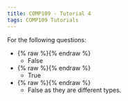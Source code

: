 ```yaml
---
title: COMP109 - Tutorial 4
tags: COMP109 Tutorials
---
```

For the following questions:

* {% raw %}<![CDATA[\(\emptyset \in\{\text{Leeds, Liverpool}\}\)]]>{% endraw %}
	* False
* {% raw %}<![CDATA[\(\emptyset \subseteq\{\text{Leeds, Liverpool}\}\)]]>{% endraw %}
	* True
* {% raw %}<![CDATA[\(\emptyset = \{\}\)]]>{% endraw %}
	* False as they are different types.
